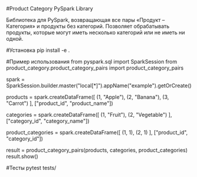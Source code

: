 #Product Category PySpark Library

Библиотека для PySpark, возвращающая все пары «Продукт – Категория» и продукты без категорий.
Позволяет обрабатывать продукты, которые могут иметь несколько категорий или не иметь ни одной.

#Установка
pip install -e .

#Пример использования
from pyspark.sql import SparkSession
from product_category.product_category_pairs import product_category_pairs

spark = SparkSession.builder.master("local[*]").appName("example").getOrCreate()

products = spark.createDataFrame([
    (1, "Apple"),
    (2, "Banana"),
    (3, "Carrot")
], ["product_id", "product_name"])

categories = spark.createDataFrame([
    (1, "Fruit"),
    (2, "Vegetable")
], ["category_id", "category_name"])

product_categories = spark.createDataFrame([
    (1, 1),
    (2, 1)
], ["product_id", "category_id"])

result = product_category_pairs(products, categories, product_categories)
result.show()

#Тесты
pytest tests/

